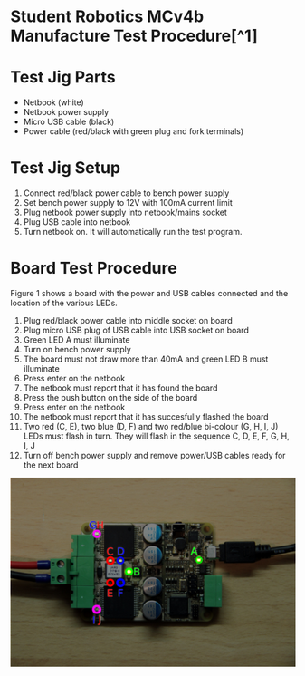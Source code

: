 Student Robotics MCv4b Manufacture Test Procedure[^1]
===============================================

Test Jig Parts
==============

 * Netbook (white)
 * Netbook power supply
 * Micro USB cable (black)
 * Power cable (red/black with green plug and fork terminals)

Test Jig Setup
==============

1. Connect red/black power cable to bench power supply
2. Set bench power supply to 12V with 100mA current limit
3. Plug netbook power supply into netbook/mains socket
4. Plug USB cable into netbook
5. Turn netbook on. It will automatically run the test program.

Board Test Procedure
====================

Figure 1 shows a board with the power and USB cables connected and the location of the various LEDs.

1. Plug red/black power cable into middle socket on board
2. Plug micro USB plug of USB cable into USB socket on board
3. Green LED A must illuminate
4. Turn on bench power supply
5. The board must not draw more than 40mA and green LED B must illuminate
6. Press enter on the netbook
7. The netbook must report that it has found the board
8. Press the push button on the side of the board
9. Press enter on the netbook
10. The netbook must report that it has succesfully flashed the board
11. Two red (C, E), two blue (D, F) and two red/blue bi-colour (G, H, I, J) LEDs must flash in turn. They will flash in the sequence C, D, E, F, G, H, I, J
12. Turn off bench power supply and remove power/USB cables ready for the next board

![LED Locations](led_diagram.jpg)
